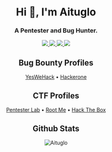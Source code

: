 
<h1 align="center">Hi 👋, I'm Aituglo</h1>
<h3 align="center">A Pentester and Bug Hunter.</h3>

<p align="center">
  <a href="https:/twitter.com/aituglo">
    <img src="https://img.shields.io/badge/-Aituglo-blue?style=for-the-badge&logo=Twitter&logoColor=00AEFF&labelColor=black&color=black">  </a>
  <a href="https://www.linkedin.com/in/cassimkhouani/">
    <img src="https://img.shields.io/badge/-Cassim%20Khouani-blue?style=for-the-badge&logo=Linkedin&logoColor=00AEFF&labelColor=black&color=black">
  </a>
  <a href="https://www.jomar.fr/">
    <img src="https://img.shields.io/badge/aituglo.com-0078D4?style=for-the-badge&logo=Google-Chrome&logoColor=00AEFF&labelColor=black&color=black">
  </a>
  <a href="mailto:contact@aituglo.com">
    <img src="https://img.shields.io/badge/contact@aituglo.com-0078D4?style=for-the-badge&logo=Microsoft-Outlook&logoColor=00AEFF&labelColor=black&color=black">
  </a>
</p>

<h2 align="center">Bug Bounty Profiles</h2>

<p align="center">  
  <a href="https://yeswehack.com/hunters/aituglo">YesWeHack</a> •  
  <a href="https://hackerone.com/aituglo">Hackerone</a>
</p>  

<h2 align="center">CTF Profiles</h2>

<p align="center">  
  <a href="https://pentesterlab.com/profile/Aituglo">Pentester Lab</a> •  
  <a href="https://www.root-me.org/Aituglo">Root Me</a> • 
  <a href="https://app.hackthebox.com/profile/143565">Hack The Box</a>
</p>  

<h2 align="center">Github Stats</h2>

<p align="center"><img src="https://github-readme-stats.vercel.app/api?username=aituglo&show_icons=true&theme=gotham" alt="Aituglo" /></p>

